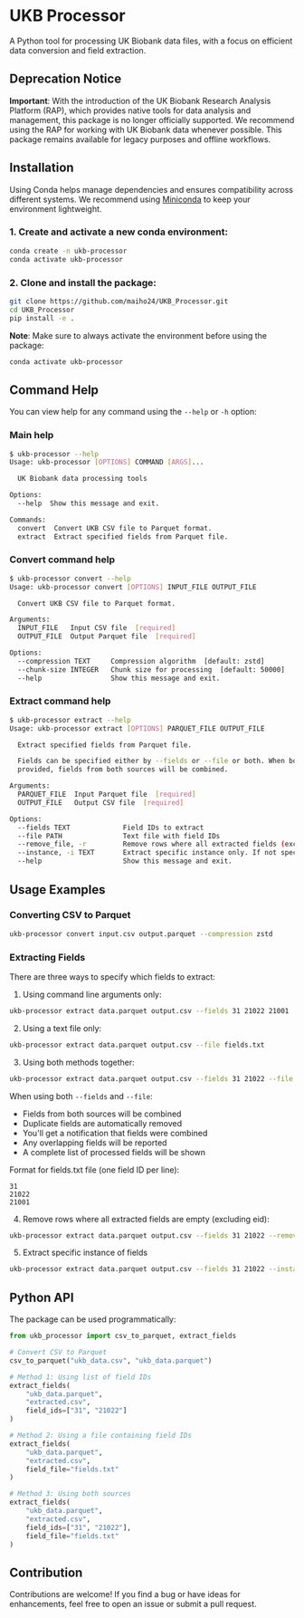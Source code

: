 # UKB Processor

A Python tool for processing UK Biobank data files, with a focus on efficient data conversion and field extraction.

## Deprecation Notice
**Important**: With the introduction of the UK Biobank Research Analysis Platform (RAP), which provides native tools for data analysis and management, this package is no longer officially supported. We recommend using the RAP for working with UK Biobank data whenever possible. This package remains available for legacy purposes and offline workflows.

## Installation

Using Conda helps manage dependencies and ensures compatibility across different systems. We recommend using [Miniconda](https://docs.conda.io/en/latest/miniconda.html) to keep your environment lightweight.

### 1. Create and activate a new conda environment:
```bash
conda create -n ukb-processor
conda activate ukb-processor
```

### 2. Clone and install the package:
```bash
git clone https://github.com/maiho24/UKB_Processor.git
cd UKB_Processor
pip install -e .
```

**Note**: Make sure to always activate the environment before using the package:
```bash
conda activate ukb-processor
```

## Command Help

You can view help for any command using the `--help` or `-h` option:

### Main help
```bash
$ ukb-processor --help
Usage: ukb-processor [OPTIONS] COMMAND [ARGS]...

  UK Biobank data processing tools

Options:
  --help  Show this message and exit.

Commands:
  convert  Convert UKB CSV file to Parquet format.
  extract  Extract specified fields from Parquet file.
```

### Convert command help
```bash
$ ukb-processor convert --help
Usage: ukb-processor convert [OPTIONS] INPUT_FILE OUTPUT_FILE

  Convert UKB CSV file to Parquet format.

Arguments:
  INPUT_FILE   Input CSV file  [required]
  OUTPUT_FILE  Output Parquet file  [required]

Options:
  --compression TEXT     Compression algorithm  [default: zstd]
  --chunk-size INTEGER   Chunk size for processing  [default: 50000]
  --help                 Show this message and exit.
```

### Extract command help
```bash
$ ukb-processor extract --help
Usage: ukb-processor extract [OPTIONS] PARQUET_FILE OUTPUT_FILE

  Extract specified fields from Parquet file.

  Fields can be specified either by --fields or --file or both. When both are
  provided, fields from both sources will be combined.

Arguments:
  PARQUET_FILE  Input Parquet file  [required]
  OUTPUT_FILE   Output CSV file  [required]

Options:
  --fields TEXT             Field IDs to extract
  --file PATH               Text file with field IDs
  --remove_file, -r         Remove rows where all extracted fields (excl. eid) are empty
  --instance, -i TEXT       Extract specific instance only. If not specified, all instances will be extracted [default: None]
  --help                    Show this message and exit.
```

## Usage Examples

### Converting CSV to Parquet

```bash
ukb-processor convert input.csv output.parquet --compression zstd
```

### Extracting Fields

There are three ways to specify which fields to extract:

1. Using command line arguments only:
```bash
ukb-processor extract data.parquet output.csv --fields 31 21022 21001
```

2. Using a text file only:
```bash
ukb-processor extract data.parquet output.csv --file fields.txt
```

3. Using both methods together:
```bash
ukb-processor extract data.parquet output.csv --fields 31 21022 --file fields.txt
```

When using both `--fields` and `--file`:
- Fields from both sources will be combined
- Duplicate fields are automatically removed
- You'll get a notification that fields were combined
- Any overlapping fields will be reported
- A complete list of processed fields will be shown

Format for fields.txt file (one field ID per line):
```
31
21022
21001
```

4. Remove rows where all extracted fields are empty (excluding eid):
```bash
ukb-processor extract data.parquet output.csv --fields 31 21022 --remove-empty
```

5. Extract specific instance of fields
```bash
ukb-processor extract data.parquet output.csv --fields 31 21022 --instance 1.0
```

## Python API

The package can be used programmatically:

```python
from ukb_processor import csv_to_parquet, extract_fields

# Convert CSV to Parquet
csv_to_parquet("ukb_data.csv", "ukb_data.parquet")

# Method 1: Using list of field IDs
extract_fields(
    "ukb_data.parquet",
    "extracted.csv",
    field_ids=["31", "21022"]
)

# Method 2: Using a file containing field IDs
extract_fields(
    "ukb_data.parquet",
    "extracted.csv",
    field_file="fields.txt"
)

# Method 3: Using both sources
extract_fields(
    "ukb_data.parquet",
    "extracted.csv",
    field_ids=["31", "21022"],
    field_file="fields.txt"
)
```

## Contribution
Contributions are welcome! If you find a bug or have ideas for enhancements, feel free to open an issue or submit a pull request.
